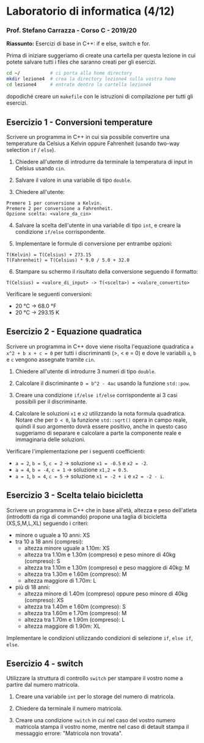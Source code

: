 # Laboratorio di informatica (4/12)
### Prof. Stefano Carrazza - Corso C - 2019/20

**Riassunto:** Esercizi di base in C++: if e else, switch e for.

Prima di iniziare suggeriamo di create una cartella per questa lezione in cui potete salvare tutti i files che saranno creati per gli esercizi.
```bash
cd ~/           # ci porta alla home directory
mkdir lezione4  # crea la directory lezione4 sulla vostra home
cd lezione4     # entrate dentro la cartella lezione4
```
dopodiché creare un `makefile` con le istruzioni di compilazione per tutti gli esercizi.

## Esercizio 1 - Conversioni temperature

Scrivere un programma in C++ in cui sia possibile convertire una temperature da
Celsius a Kelvin oppure Fahrenheit (usando two-way selection `if` / `else`).

1. Chiedere all'utente di introdurre da terminale la temperatura di input in Celsius usando `cin`.

2. Salvare il valore in una variabile di tipo `double`.

3. Chiedere all'utente:
```text
Premere 1 per conversione a Kelvin.
Premere 2 per conversione a Fahrenheit.
Opzione scelta: <valore_da_cin>
```

4. Salvare la scelta dell'utente in una variabile di tipo `int`, e creare la
condizione `if/else` corrispondente.

5. Implementare le formule di conversione per entrambe opzioni:
```
T(Kelvin) = T(Celsius) + 273.15
T(Fahrenheit) = T(Celsius) * 9.0 / 5.0 + 32.0
```

6. Stampare su schermo il risultato della conversione seguendo il formatto:
```text
T(Celsius) = <valore_di_input> -> T(<scelta>) = <valore_convertito>
```

Verificare le seguenti conversioni:
- 20 °C -> 68.0 °F
- 20 °C -> 293.15 K

## Esercizio 2 - Equazione quadratica

Scrivere un programma in C++ dove viene risolta l'equazione quadratica
`a x^2 + b x + c = 0` per tutti i discriminanti (>, < e = 0) e dove le variabili `a`, `b` e `c` vengono assegnate tramite `cin`.

1. Chiedere all'utente di introdurre 3 numeri di tipo `double`.

2. Calcolare il discriminante `D = b^2 - 4ac` usando la funzione `std::pow`.

3. Creare una condizione `if/else if/else` corrispondente ai 3 casi possibili
per il discriminante.

4. Calcolare le soluzioni `x1` e `x2` utilizzando la nota formula quadratica.
Notare che per `D < 0`, la funzione `std::sqrt()` opera in campo reale, quindi il suo argomento dovrà essere positivo, anche in questo caso suggeriamo di separare e calcolare a parte la componente reale e immaginaria delle soluzioni.

Verificare l'implementazione per i seguenti coefficienti:
- `a = 2`, `b = 5`, `c = 2` -> soluzione `x1 = -0.5` e `x2 = -2`.
- `a = 4`, `b = -4`, `c = 1` -> soluzione `x1,2 = 0.5`.
- `a = 1`, `b = 4`, `c = 5` -> soluzione `x1 = -2 + i` e `x2 = -2 - i`.

## Esercizio 3 - Scelta telaio bicicletta

Scrivere un programma in C++ che in base all'età, altezza e peso dell'atleta (introdotti da riga di commando) propone
una taglia di bicicletta (XS,S,M,L,XL) seguendo i criteri:

- minore o uguale a 10 anni: XS
- tra 10 a 18 anni (compresi):
  - altezza minore uguale a 1.10m: XS
  - altezza tra 1.10m e 1.30m (compreso) e peso minore di 40kg (compreso): S
  - altezza tra 1.10m e 1.30m (compreso) e peso maggiore di 40kg: M
  - altezza tra 1.30m e 1.60m (compreso): M
  - altezza maggiore di 1.70m: L
- più di 18 anni:
  - altezza minore di 1.40m (compreso) oppure peso minore di 40kg (compreso): XS
  - altezza tra 1.40m e 1.60m (compreso): S
  - altezza tra 1.60m e 1.70m (compreso): M
  - altezza tra 1.70m e 1.90m (compreso): L
  - altezza maggiore di 1.90m: XL

Implementare le condizioni utilizzando condizioni di selezione `if`, `else if`, `else`.

## Esercizio 4 - switch

Utilizzare la struttura di controllo `switch` per stampare il vostro nome a partire dal numero matricola.

1. Creare una variabile `int` per lo storage del numero di matricola.

2. Chiedere da terminale il numero matricola.

2. Creare una condizione `switch` in cui nel caso del vostro numero
matricola stampa il vostro nome, mentre nel caso di detault stampa il
messaggio errore: "Matricola non trovata".
